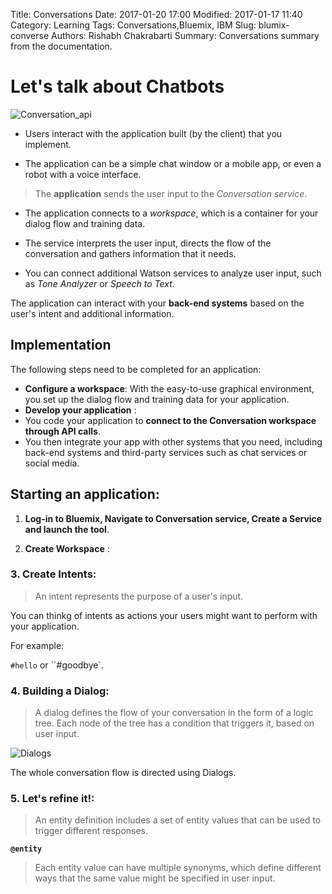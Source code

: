 Title: Conversations
Date: 2017-01-20 17:00
Modified: 2017-01-17 11:40
Category: Learning
Tags: Conversations,Bluemix, IBM
Slug: blumix-converse
Authors: Rishabh Chakrabarti
Summary: Conversations summary from the documentation.

# Let's talk about Chatbots

![Conversation_api]({filename}/assets/2017-01-17-IBM-Bluemix-d27a0.png)

* Users interact with the application built (by the client) that you implement.

* The application can be a simple chat window or a mobile app, or even a robot with a voice interface.

> The **application** sends the user input to the *Conversation service*.

  * The application connects to a *workspace*, which is a container for your dialog flow and training data.

  * The service interprets the user input, directs the flow of the conversation and gathers information that it needs.

  * You can connect additional Watson services to analyze user input, such as *Tone Analyzer* or *Speech to Text*.

The application can interact with your **back-end systems** based on the user's intent and additional information.

## Implementation
The following steps need to be completed for an application:

* **Configure a workspace**: With the easy-to-use graphical environment, you set up the dialog flow and training data for your application.
* **Develop your application** :
* You code your application to **connect to the Conversation workspace through API calls**.
* You then integrate your app with other systems that you need, including back-end systems and third-party services such as chat services or social media.

## Starting an application:

1. **Log-in to Bluemix, Navigate to Conversation service, Create a Service and launch the tool**.

2. **Create Workspace** :

### 3. Create Intents:

> An intent represents the purpose of a user's input.

You can thinkg of intents as actions your users might want to perform with your application.

For example:

`#hello` or ``#goodbye`.

### 4. Building a Dialog:
> A dialog defines the flow of your conversation in the form of a logic tree. Each node of the tree has a condition that triggers it, based on user input.

![Dialogs]({filename}/assets/2.png)

The whole conversation flow is directed using Dialogs.

### 5. Let's refine it!:
> An entity definition includes a set of entity values that can be used to trigger different responses.

**`@entity`**

> Each entity value can have multiple synonyms, which define different ways that the same value might be specified in user input.
